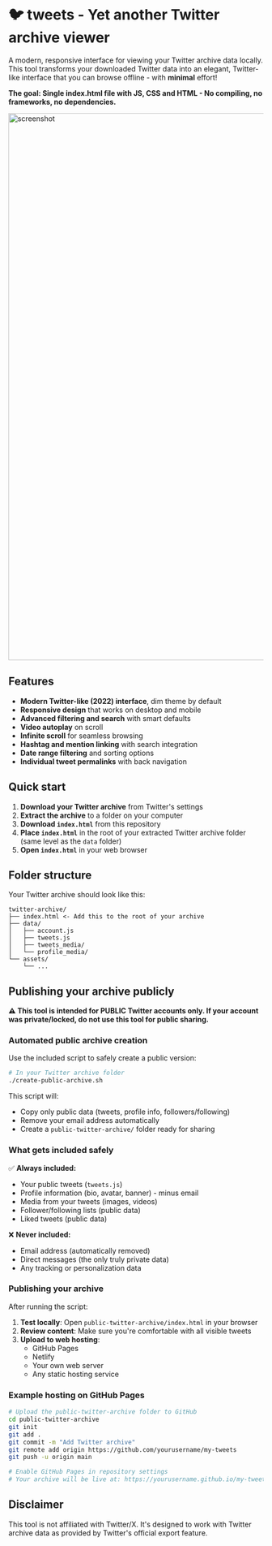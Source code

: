 # 🐦 tweets - Yet another Twitter archive viewer

A modern, responsive interface for viewing your Twitter archive data locally. This tool transforms your downloaded Twitter data into an elegant, Twitter-like interface that you can browse offline - with **minimal** effort!

**The goal: Single index.html file with JS, CSS and HTML - No compiling, no frameworks, no dependencies.**

<img width="1414" height="1078" alt="screenshot" src="https://github.com/user-attachments/assets/463c692a-f032-4a98-a264-ac8c245aa924" />

## Features

- **Modern Twitter-like (2022) interface**, dim theme by default
- **Responsive design** that works on desktop and mobile
- **Advanced filtering and search** with smart defaults
- **Video autoplay** on scroll
- **Infinite scroll** for seamless browsing
- **Hashtag and mention linking** with search integration
- **Date range filtering** and sorting options
- **Individual tweet permalinks** with back navigation

## Quick start

1. **Download your Twitter archive** from Twitter's settings
2. **Extract the archive** to a folder on your computer
3. **Download `index.html`** from this repository
4. **Place `index.html`** in the root of your extracted Twitter archive folder (same level as the `data` folder)
5. **Open `index.html`** in your web browser

## Folder structure

Your Twitter archive should look like this:

```
twitter-archive/
├── index.html <- Add this to the root of your archive
├── data/
│   ├── account.js
│   ├── tweets.js
│   ├── tweets_media/
│   └── profile_media/
└── assets/
    └── ...
```

## Publishing your archive publicly

**⚠️ This tool is intended for PUBLIC Twitter accounts only. If your account was private/locked, do not use this tool for public sharing.**

### Automated public archive creation

Use the included script to safely create a public version:

```bash
# In your Twitter archive folder
./create-public-archive.sh
```

This script will:
- Copy only public data (tweets, profile info, followers/following)
- Remove your email address automatically
- Create a `public-twitter-archive/` folder ready for sharing

### What gets included safely

✅ **Always included:**
- Your public tweets (`tweets.js`)
- Profile information (bio, avatar, banner) - minus email
- Media from your tweets (images, videos)
- Follower/following lists (public data)
- Liked tweets (public data)

❌ **Never included:**
- Email address (automatically removed)
- Direct messages (the only truly private data)
- Any tracking or personalization data

### Publishing your archive

After running the script:

1. **Test locally**: Open `public-twitter-archive/index.html` in your browser
2. **Review content**: Make sure you're comfortable with all visible tweets
3. **Upload to web hosting**:
   - GitHub Pages
   - Netlify
   - Your own web server
   - Any static hosting service

### Example hosting on GitHub Pages

```bash
# Upload the public-twitter-archive folder to GitHub
cd public-twitter-archive
git init
git add .
git commit -m "Add Twitter archive"
git remote add origin https://github.com/yourusername/my-tweets
git push -u origin main

# Enable GitHub Pages in repository settings
# Your archive will be live at: https://yourusername.github.io/my-tweets
```

## Disclaimer

This tool is not affiliated with Twitter/X. It's designed to work with Twitter archive data as provided by Twitter's official export feature.
